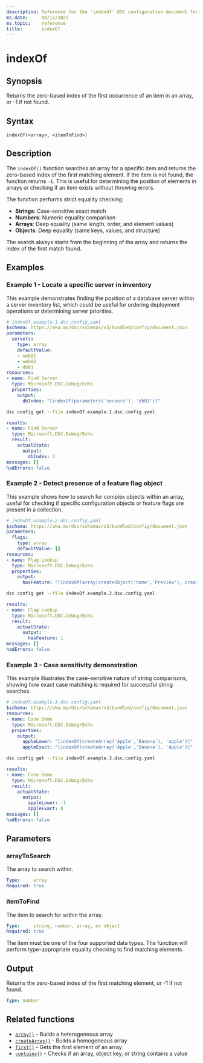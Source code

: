 ```yaml
---
description: Reference for the 'indexOf' DSC configuration document function
ms.date:     08/12/2025
ms.topic:    reference
title:       indexOf
---
```


# indexOf

## Synopsis

Returns the zero-based index of the first occurrence of an item in an array, or -1 if not found.

## Syntax

```Syntax
indexOf(<array>, <itemToFind>)
```

## Description

The `indexOf()` function searches an array for a specific item and returns the
zero-based index of the first matching element. If the item is not found, the
function returns `-1`. This is useful for determining the position of elements
in arrays or checking if an item exists without throwing errors.

The function performs strict equality checking:

- **Strings**: Case-sensitive exact match
- **Numbers**: Numeric equality comparison  
- **Arrays**: Deep equality (same length, order, and element values)
- **Objects**: Deep equality (same keys, values, and structure)

The search always starts from the beginning of the array and returns the index
of the first match found.

## Examples

### Example 1 - Locate a specific server in inventory

This example demonstrates finding the position of a database server within a
server inventory list, which could be useful for ordering deployment operations
or determining server priorities.

```yaml
# indexOf.example.1.dsc.config.yaml
$schema: https://aka.ms/dsc/schemas/v3/bundled/config/document.json
parameters:
  servers:
    type: array
    defaultValue:
    - web01
    - web02
    - db01
resources:
- name: Find Server
  type: Microsoft.DSC.Debug/Echo
  properties:
    output:
      dbIndex: "[indexOf(parameters('servers'), 'db01')]"
```

```bash
dsc config get --file indexOf.example.1.dsc.config.yaml
```

```yaml
results:
- name: Find Server
  type: Microsoft.DSC.Debug/Echo
  result:
    actualState:
      output:
        dbIndex: 2
messages: []
hadErrors: false
```

### Example 2 - Detect presence of a feature flag object

This example shows how to search for complex objects within an array, useful
for checking if specific configuration objects or feature flags are present
in a collection.

```yaml
# indexOf.example.2.dsc.config.yaml
$schema: https://aka.ms/dsc/schemas/v3/bundled/config/document.json
parameters:
  flags:
    type: array
    defaultValue: []
resources:
- name: Flag Lookup
  type: Microsoft.DSC.Debug/Echo
  properties:
    output:
      hasFeature: "[indexOf(array(createObject('name','Preview'), createObject('name','Beta')), createObject('name','Beta'))]"
```

```bash
dsc config get --file indexOf.example.2.dsc.config.yaml
```

```yaml
results:
- name: Flag Lookup
  type: Microsoft.DSC.Debug/Echo
  result:
    actualState:
      output:
        hasFeature: 1
messages: []
hadErrors: false
```

### Example 3 - Case sensitivity demonstration

This example illustrates the case-sensitive nature of string comparisons,
showing how exact case matching is required for successful string searches.

```yaml
# indexOf.example.3.dsc.config.yaml
$schema: https://aka.ms/dsc/schemas/v3/bundled/config/document.json
resources:
- name: Case Demo
  type: Microsoft.DSC.Debug/Echo
  properties:
    output:
      appleLower: "[indexOf(createArray('Apple','Banana'), 'apple')]"
      appleExact: "[indexOf(createArray('Apple','Banana'), 'Apple')]"
```

```bash
dsc config get --file indexOf.example.3.dsc.config.yaml
```

```yaml
results:
- name: Case Demo
  type: Microsoft.DSC.Debug/Echo
  result:
    actualState:
      output:
        appleLower: -1
        appleExact: 0
messages: []
hadErrors: false
```

## Parameters

### arrayToSearch

The array to search within.

```yaml
Type:     array
Required: true
```

### itemToFind

The item to search for within the array.

```yaml
Type:     string, number, array, or object
Required: true
```

The item must be one of the four supported data types. The function will
perform type-appropriate equality checking to find matching elements.

## Output

Returns the zero-based index of the first matching element, or -1 if not found.

```yaml
Type: number
```

## Related functions

- [`array()`][00] - Builds a heterogeneous array
- [`createArray()`][01] - Builds a homogeneous array
- [`first()`][02] - Gets the first element of an array
- [`contains()`][03] - Checks if an array, object key, or string contains a value

<!-- Link reference definitions -->
[00]: ./array.md
[01]: ./createArray.md
[02]: ./first.md
[03]: ./contains.md

